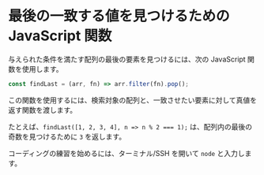 # 最後の一致する値を見つけるための JavaScript 関数

与えられた条件を満たす配列の最後の要素を見つけるには、次の JavaScript 関数を使用します。

```js
const findLast = (arr, fn) => arr.filter(fn).pop();
```

この関数を使用するには、検索対象の配列と、一致させたい要素に対して真値を返す関数を渡します。

たとえば、`findLast([1, 2, 3, 4], n => n % 2 === 1);` は、配列内の最後の奇数を見つけるために `3` を返します。

コーディングの練習を始めるには、ターミナル/SSH を開いて `node` と入力します。

